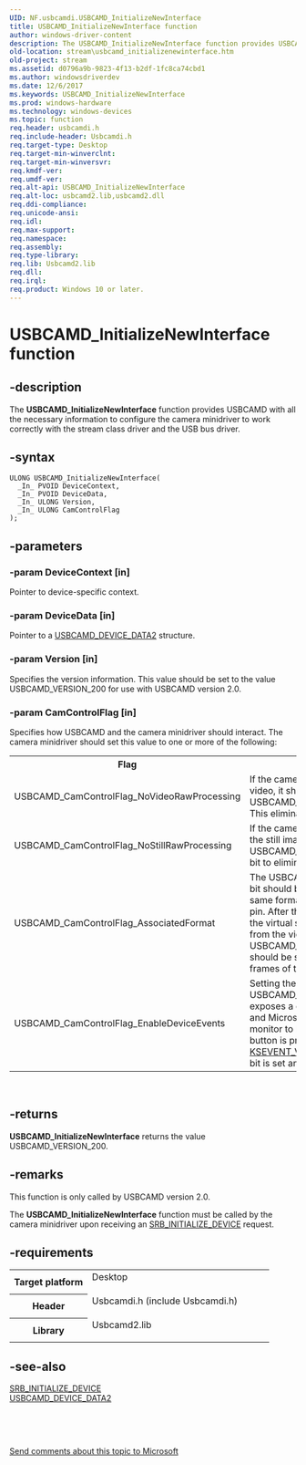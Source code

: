 ```yaml
---
UID: NF.usbcamdi.USBCAMD_InitializeNewInterface
title: USBCAMD_InitializeNewInterface function
author: windows-driver-content
description: The USBCAMD_InitializeNewInterface function provides USBCAMD with all the necessary information to configure the camera minidriver to work correctly with the stream class driver and the USB bus driver.
old-location: stream\usbcamd_initializenewinterface.htm
old-project: stream
ms.assetid: d0796a9b-9823-4f13-b2df-1fc8ca74cbd1
ms.author: windowsdriverdev
ms.date: 12/6/2017
ms.keywords: USBCAMD_InitializeNewInterface
ms.prod: windows-hardware
ms.technology: windows-devices
ms.topic: function
req.header: usbcamdi.h
req.include-header: Usbcamdi.h
req.target-type: Desktop
req.target-min-winverclnt: 
req.target-min-winversvr: 
req.kmdf-ver: 
req.umdf-ver: 
req.alt-api: USBCAMD_InitializeNewInterface
req.alt-loc: usbcamd2.lib,usbcamd2.dll
req.ddi-compliance: 
req.unicode-ansi: 
req.idl: 
req.max-support: 
req.namespace: 
req.assembly: 
req.type-library: 
req.lib: Usbcamd2.lib
req.dll: 
req.irql: 
req.product: Windows 10 or later.
---
```


# USBCAMD_InitializeNewInterface function



## -description
The <b>USBCAMD_InitializeNewInterface</b> function provides USBCAMD with all the necessary information to configure the camera minidriver to work correctly with the stream class driver and the USB bus driver.



## -syntax

````
ULONG USBCAMD_InitializeNewInterface(
  _In_ PVOID DeviceContext,
  _In_ PVOID DeviceData,
  _In_ ULONG Version,
  _In_ ULONG CamControlFlag
);
````


## -parameters

### -param DeviceContext [in]

Pointer to device-specific context.


### -param DeviceData [in]

Pointer to a <a href="stream.usbcamd_device_data2">USBCAMD_DEVICE_DATA2</a> structure.


### -param Version [in]

Specifies the version information. This value should be set to the value USBCAMD_VERSION_200 for use with USBCAMD version 2.0.


### -param CamControlFlag [in]

Specifies how USBCAMD and the camera minidriver should interact. The camera minidriver should set this value to one or more of the following:

<table>
<tr>
<th>Flag</th>
<th>Meaning</th>
</tr>
<tr>
<td>
USBCAMD_CamControlFlag_NoVideoRawProcessing

</td>
<td>
If the camera minidriver does not need to operate on video, it should set the USBCAMD_CamControlFlag_NoVideoRawProcessing. This eliminates one buffer copy.

</td>
</tr>
<tr>
<td>
USBCAMD_CamControlFlag_NoStillRawProcessing

</td>
<td>
If the camera minidriver does not need to operate on the still image raw frame, it should set the USBCAMD_CamControlFlag_NoStillRawProcessing bit to eliminate one buffer copy.

</td>
</tr>
<tr>
<td>
USBCAMD_CamControlFlag_AssociatedFormat

</td>
<td>
The USBCAMD_CamControlFlag_AssociatedFormat bit should be set if the camera minidriver uses the same format for video as it does on the virtual still pin. After this flag is set, USBCAMD does not permit the virtual still pin to be opened in a format different from the video pin. The USBCAMD_CamControlFlag_AssociatedFormat bit should be set only when the virtual still pin produces frames of the same format as the video frames.

</td>
</tr>
<tr>
<td>
USBCAMD_CamControlFlag_EnableDeviceEvents

</td>
<td>
Setting the USBCAMD_CamControlFlag_EnableDeviceEvents exposes a device event to the stream class driver and Microsoft DirectShow. This enables an STI monitor to launch a still image application if the still button is pressed on the camera. USBCAMD sends a <a href="https://msdn.microsoft.com/library/windows/hardware/ff561912">KSEVENT_VIDCAPTOSTI_EXT_TRIGGER</a> event if this bit is set and the camera's still button is pressed.

</td>
</tr>
</table>
 


## -returns
<b>USBCAMD_InitializeNewInterface</b> returns the value USBCAMD_VERSION_200.


## -remarks
This function is only called by USBCAMD version 2.0.

The <b>USBCAMD_InitializeNewInterface</b> function must be called by the camera minidriver upon receiving an <a href="https://msdn.microsoft.com/library/windows/hardware/ff568185">SRB_INITIALIZE_DEVICE</a> request. 


## -requirements
<table>
<tr>
<th width="30%">
Target platform

</th>
<td width="70%">
<dl>
<dt>Desktop</dt>
</dl>
</td>
</tr>
<tr>
<th width="30%">
Header

</th>
<td width="70%">
<dl>
<dt>Usbcamdi.h (include Usbcamdi.h)</dt>
</dl>
</td>
</tr>
<tr>
<th width="30%">
Library

</th>
<td width="70%">
<dl>
<dt>Usbcamd2.lib</dt>
</dl>
</td>
</tr>
</table>

## -see-also
<dl>
<dt>
<a href="https://msdn.microsoft.com/library/windows/hardware/ff568185">SRB_INITIALIZE_DEVICE</a>
</dt>
<dt>
<a href="stream.usbcamd_device_data2">USBCAMD_DEVICE_DATA2</a>
</dt>
</dl>
 

 

<a href="mailto:wsddocfb@microsoft.com?subject=Documentation%20feedback [stream\stream]:%20USBCAMD_InitializeNewInterface function%20 RELEASE:%20(12/6/2017)&amp;body=%0A%0APRIVACY STATEMENT%0A%0AWe use your feedback to improve the documentation. We don't use your email address for any other purpose, and we'll remove your email address from our system after the issue that you're reporting is fixed. While we're working to fix this issue, we might send you an email message to ask for more info. Later, we might also send you an email message to let you know that we've addressed your feedback.%0A%0AFor more info about Microsoft's privacy policy, see http://privacy.microsoft.com/en-us/default.aspx." title="Send comments about this topic to Microsoft">Send comments about this topic to Microsoft</a>

